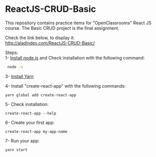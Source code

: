 # ReactJS-CRUD-Basic

This repository contains practice items for "OpenClassrooms" React JS course.
The Basic CRUD project is the final assignment.
  
Check the link below, to display it:  
http://aladindev.com/ReactJS-CRUD-Basic/

Steps:  
1- [Install node.js](https://nodejs.org/en/download/) and  Check installation with the following command:  
```bash
 node -v  
 ```
  
3- [Install Yarn](https://yarnpkg.com/en/docs/install#windows-stable)
  
4- Install "create-react-app" with the following commands:  
```console
yarn global add create-react-app
```
  
5- Check installation:  
```console
create-react-app --help
```
  
6- Create your first app:  
```console
create-react-app my-app-name
```
  
7- Run your app:  
```console
yarn start
```
  
  
